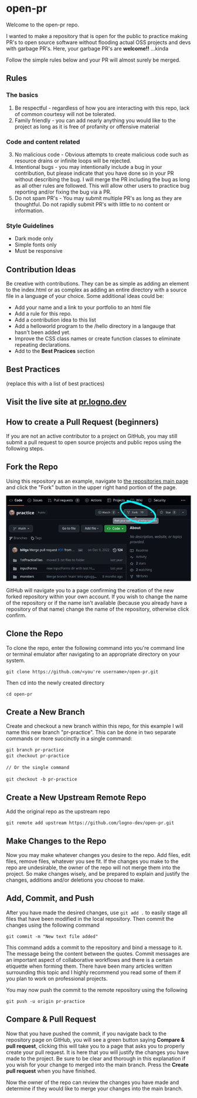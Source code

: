 # open-pr

Welcome to the open-pr repo.

I wanted to make a repository that is open for the public to practice making PR's to open source software without flooding actual OSS projects and devs with garbage PR's. Here, your garbage PR's are **welcome!!** ...kinda

Follow the simple rules below and your PR will almost surely be merged.

## Rules

### The basics

1. Be respectful - regardless of how you are interacting with this repo, lack of common courtesy will not be tolerated.
2. Family friendly - you can add nearly anything you would like to the project as long as it is free of profanity or offensive material

### Code and content related

3. No malicious code - Obvious attempts to create malicious code such as resource drains or infinite loops will be rejected.
4. Intentional bugs - you may intentionally include a bug in your contribution, but please indicate that you have done so in your PR without describing the bug. I will merge the PR including the bug as long as all other rules are followed. This will allow other users to practice bug reporting and/or fixing the bug via a PR.
5. Do not spam PR's - You may submit multiple PR's as long as they are thoughtful. Do not rapidly submit PR's with little to no content or information.

### Style Guidelines

- Dark mode only
- Simple fonts only
- Must be responsive

## Contribution Ideas

Be creative with contributions. They can be as simple as adding an element to the index.html or as complex as adding an entire directory with a source file in a language of your choice. Some additional ideas could be:

- Add your name and a link to your portfolio to an html file
- Add a rule for this repo.
- Add a contribution idea to this list
- Add a helloworld program to the /hello directory in a langauge that hasn't been added yet.
- Improve the CSS class names or create function classes to eliminate repeating declarations.
- Add to the **Best Pracices** section

## Best Practices

(replace this with a list of best practices)

## Visit the live site at [ pr.logno.dev ](https://pr.logno.dev)

## How to create a Pull Request (beginners)

If you are not an active contributor to a project on GitHub, you may still submit a pull request to open source projects and public repos using the following steps.

## Fork the Repo

Using this repository as an example, navigate to [the repositories main page](https://github.com/logno-dev/open-pr.git) and click the "Fork" button in the upper right hand portion of the page.

![Fork](/img/fork.png)

GitHub will navigate you to a page confirming the creation of the new forked repository within your own account. If you wish to change the name of the repository or if the name isn't available (because you already have a repository of that name) change the name of the repository, otherwise click confirm.

## Clone the Repo

To clone the repo, enter the following command into you're command line or terminal emulator after navigating to an appropriate directory on your system.

```
git clone https://github.com/<you're username>/open-pr.git
```

Then cd into the newly created directory

```
cd open-pr
```

## Create a New Branch

Create and checkout a new branch within this repo, for this example I will name this new branch "pr-practice". This can be done in two separate commands or more succinctly in a single command:

```
git branch pr-practice
git checkout pr-practice

// Or the single command

git checkout -b pr-practice
```

## Create a New Upstream Remote Repo

Add the original repo as the upstream repo

```
git remote add upstream https://github.com/logno-dev/open-pr.git
```

## Make Changes to the Repo

Now you may make whatever changes you desire to the repo. Add files, edit files, remove files, whatever you see fit. If the changes you make to the repo are undesirable, the owner of the repo will not merge them into the project. So make changes wisely, and be prepared to explain and justify the changes, additions and/or deletions you choose to make.

## Add, Commit, and Push

After you have made the desired changes, use `git add .` to easily stage all files that have been modified in the local repository. Then commit the changes using the following command

```
git commit -m "New text file added"
```

This command adds a commit to the repository and bind a message to it. The message being the content between the quotes. Commit messages are an important aspect of collaborative workflows and there is a certain etiquette when forming them. There have been many articles written surrounding this topic and I highly recommend you read some of them if you plan to work on professional projects.

You may now push the commit to the remote repository using the following

```
git push -u origin pr-practice
```

## Compare & Pull Request

Now that you have pushed the commit, if you navigate back to the repository page on GitHub, you will see a green button saying **Compare & pull request**, clicking this will take you to a page that asks you to properly create your pull request. It is here that you will justify the changes you have made to the project. Be sure to be clear and thorough in this explanation if you wish for your change to merged into the main branch. Press the **Create pull request** when you have finished.

Now the owner of the repo can review the changes you have made and determine if they would like to merge your changes into the main branch.
